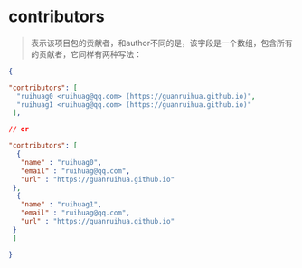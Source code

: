 # contributors

> 表示该项目包的贡献者，和author不同的是，该字段是一个数组，包含所有的贡献者，它同样有两种写法：

```json
{

"contributors": [
  "ruihuag0 <ruihuag@qq.com> (https://guanruihua.github.io)",
  "ruihuag1 <ruihuag@qq.com> (https://guanruihua.github.io)"
 ],

// or

"contributors": [
  {
   "name" : "ruihuag0",
   "email" : "ruihuag@qq.com",
   "url" : "https://guanruihua.github.io"
 },
  {
   "name" : "ruihuag1",
   "email" : "ruihuag@qq.com",
   "url" : "https://guanruihua.github.io"
 }
 ]

}
```
